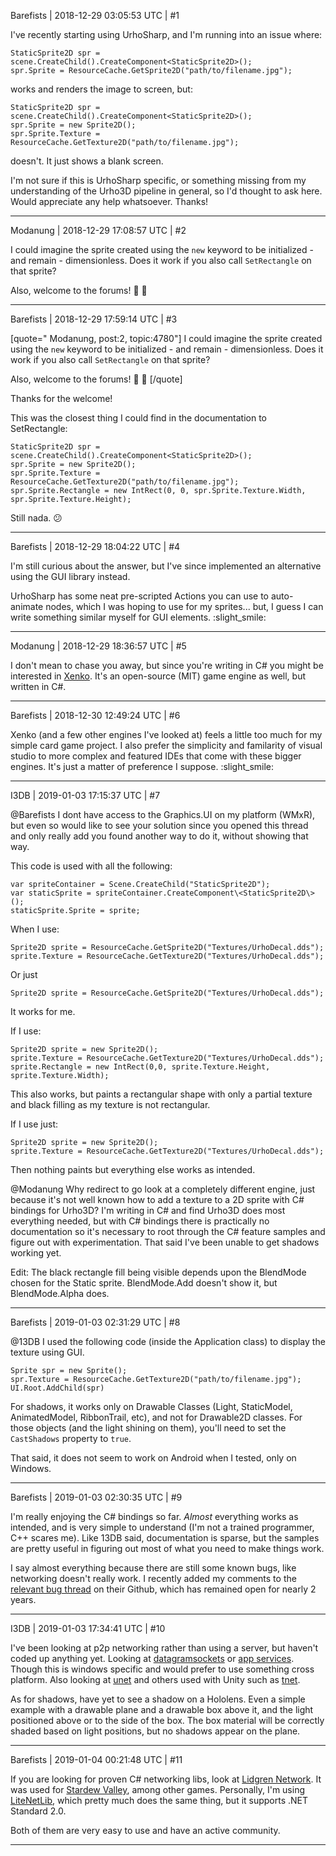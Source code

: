 Barefists | 2018-12-29 03:05:53 UTC | #1

I've recently starting using UrhoSharp, and I'm running into an issue where:

    StaticSprite2D spr = scene.CreateChild().CreateComponent<StaticSprite2D>();
    spr.Sprite = ResourceCache.GetSprite2D("path/to/filename.jpg");

works and renders the image to screen, but:

    StaticSprite2D spr = scene.CreateChild().CreateComponent<StaticSprite2D>();
    spr.Sprite = new Sprite2D();
    spr.Sprite.Texture = ResourceCache.GetTexture2D("path/to/filename.jpg");

doesn't. It just shows a blank screen.

I'm not sure if this is UrhoSharp specific, or something missing from my understanding of the Urho3D pipeline in general, so I'd thought to ask here. Would appreciate any help whatsoever. Thanks!

-------------------------

Modanung | 2018-12-29 17:08:57 UTC | #2

I could imagine the sprite created using the `new` keyword to be initialized - and remain - dimensionless. Does it work if you also call `SetRectangle` on that sprite?

Also, welcome to the forums! :confetti_ball: :slightly_smiling_face:

-------------------------

Barefists | 2018-12-29 17:59:14 UTC | #3

[quote=" Modanung, post:2, topic:4780"]
I could imagine the sprite created using the `new` keyword to be initialized - and remain - dimensionless. Does it work if you also call `SetRectangle` on that sprite?

Also, welcome to the forums! :slightly_smiling_face: :slightly_smiling_face:
[/quote]

Thanks for the welcome! 

This was the closest thing I could find in the documentation to SetRectangle:

```
StaticSprite2D spr = scene.CreateChild().CreateComponent<StaticSprite2D>();
spr.Sprite = new Sprite2D();
spr.Sprite.Texture = ResourceCache.GetTexture2D("path/to/filename.jpg");
spr.Sprite.Rectangle = new IntRect(0, 0, spr.Sprite.Texture.Width, spr.Sprite.Texture.Height);
```

Still nada. :confused:

-------------------------

Barefists | 2018-12-29 18:04:22 UTC | #4

I'm still curious about the answer, but I've since implemented an alternative using the GUI library instead.

UrhoSharp has some neat pre-scripted Actions you can use to auto-animate nodes, which I was hoping to use for my sprites... but, I guess I can write something similar myself for GUI elements. :slight_smile:

-------------------------

Modanung | 2018-12-29 18:36:57 UTC | #5

I don't mean to chase you away, but since you're writing in C# you might be interested in [Xenko](https://xenko.com/).
It's an open-source (MIT) game engine as well, but written in C#.

-------------------------

Barefists | 2018-12-30 12:49:24 UTC | #6

Xenko (and a few other engines I've looked at) feels a little too much for my simple card game project. I also prefer the simplicity and familarity of visual studio to more complex and featured IDEs that come with these bigger engines. It's just a matter of preference I suppose. :slight_smile:

-------------------------

I3DB | 2019-01-03 17:15:37 UTC | #7

@Barefists I dont have access to the Graphics.UI on my platform (WMxR), but even so would like to see your solution since you opened this thread and only really add you found another way to do it, without showing that way. 

This code is used with all the following:
```
var spriteContainer = Scene.CreateChild("StaticSprite2D");
var staticSprite = spriteContainer.CreateComponent\<StaticSprite2D\>();
staticSprite.Sprite = sprite;
```
When I use:
```
Sprite2D sprite = ResourceCache.GetSprite2D("Textures/UrhoDecal.dds");
sprite.Texture = ResourceCache.GetTexture2D("Textures/UrhoDecal.dds");
```
Or just
```
Sprite2D sprite = ResourceCache.GetSprite2D("Textures/UrhoDecal.dds");
```
It works for me.

If I use:
```
Sprite2D sprite = new Sprite2D();
sprite.Texture = ResourceCache.GetTexture2D("Textures/UrhoDecal.dds");
sprite.Rectangle = new IntRect(0,0, sprite.Texture.Height, sprite.Texture.Width);
```
This also works, but paints a rectangular shape with only a partial texture and black filling as my texture is not rectangular.

If I use just:
```
Sprite2D sprite = new Sprite2D();
sprite.Texture = ResourceCache.GetTexture2D("Textures/UrhoDecal.dds");
```
Then nothing paints but everything else works as intended.

@Modanung Why redirect to go look at a completely different engine, just because it's not well known how to add a texture to a 2D sprite with C# bindings for Urho3D?  I'm writing in C# and find Urho3D does most everything needed, but with C# bindings there is practically no documentation so it's necessary to root through the C# feature samples and figure out with experimentation. That said I've been unable to get shadows working yet.

Edit: The black rectangle fill being visible depends upon the BlendMode chosen for the Static sprite. BlendMode.Add doesn't show it, but BlendMode.Alpha does.

-------------------------

Barefists | 2019-01-03 02:31:29 UTC | #8

@13DB I used the following code (inside the Application class) to display the texture using GUI.
```
Sprite spr = new Sprite();
spr.Texture = ResourceCache.GetTexture2D("path/to/filename.jpg");
UI.Root.AddChild(spr)
```

For shadows, it works only on Drawable Classes (Light, StaticModel, AnimatedModel, RibbonTrail, etc), and not for Drawable2D classes. For those objects (and the light shining on them), you'll need to set the `CastShadows` property to `true`.

That said, it does not seem to work on Android when I tested, only on Windows.

-------------------------

Barefists | 2019-01-03 02:30:35 UTC | #9

I'm really enjoying the C# bindings so far. _Almost_ everything works as intended, and is very simple to understand (I'm not a trained programmer, C++ scares me). Like 13DB said, documentation is sparse, but the samples are pretty useful in figuring out most of what you need to make things work.

I say almost everything because there are still some known bugs, like networking doesn't really work. I recently added my comments to the [relevant bug thread](https://github.com/xamarin/urho/issues/180) on their Github, which has remained open for nearly 2 years.

-------------------------

I3DB | 2019-01-03 17:34:41 UTC | #10

I've been looking at p2p networking rather than using a server, but haven't coded up anything yet. Looking at [datagramsockets](https://github.com/Microsoft/Windows-universal-samples/tree/master/Samples/DatagramSocket) or [app services](https://docs.microsoft.com/en-us/windows/uwp/launch-resume/communicate-with-a-remote-app-service). Though this is windows specific and would prefer to use something cross platform. Also looking at [unet](https://github.com/maddnias/uNet) and others used with Unity such as [tnet](http://www.tasharen.com/?page_id=4518).

As for shadows, have yet to see a shadow on a Hololens. Even a simple example with a drawable plane and a drawable box above it, and the light positioned above or to the side of the box. The box material will be correctly shaded based on light positions, but no shadows appear on the plane.

-------------------------

Barefists | 2019-01-04 00:21:48 UTC | #11

If you are looking for proven C# networking libs, look at [Lidgren Network](https://github.com/lidgren/lidgren-network-gen3). It was used for [Stardew Valley](https://twitter.com/concernedape/status/697246539849175040?lang=en), among other games. Personally, I'm using [LiteNetLib](https://github.com/RevenantX/LiteNetLib), which pretty much does the same thing, but it supports .NET Standard 2.0.

Both of them are very easy to use and have an active community.

-------------------------

